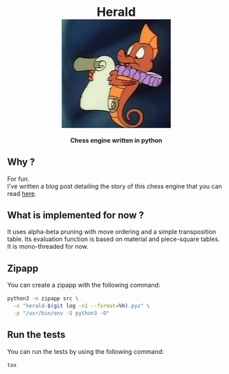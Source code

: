 <h1 align="center">
Herald
<br/>
<img align="center" src="herald.webp" title="Herald reading his script">
</h1>
<h4 align="center">Chess engine written in python</h4>

## Why ?

For fun.  
I've written a blog post detailing the story of this chess engine
that you can read [here](http://niels.fr/blog/starting-my-own-chess-engine/).

## What is implemented for now ?

It uses alpha-beta pruning with move ordering
and a simple transposition table. Its evaluation function
is based on material and piece-square tables.  
It is mono-threaded for now.

## Zipapp

You can create a zipapp with the following command:

```sh
python3 -m zipapp src \
  -o "herald-$(git log -n1 --format=%h).pyz" \
  -p "/usr/bin/env -S python3 -O"
```

## Run the tests

You can run the tests by using the following command:

```sh
tox
```
